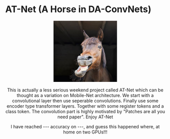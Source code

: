 # AT-Net (A Horse in DA-ConvNets)
<div align="center"> 
<img src="assets\at_net.jpg" alt="Rassets\at_net.jpg" title="at_net" width="200"/> 
</a>

This is actually a less serious weekend project called AT-Net which can be thought as a variation on Mobile-Net architecture. We start with a convolutional layer then use seperable convolutions. Finally use some encoder type transformer layers. Together with some register tokens and a class token. The convolution part is highly motivated by "Patches are all you need paper". 
Enjoy AT-Net



I have reached --- accuracy on ---, and guess this happened where, at home on two GPUs!!!

